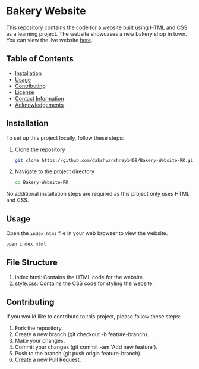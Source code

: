 # Bakery Website

This repository contains the code for a website built using HTML and CSS as a learning project. The website showcases a new bakery shop in town. You can view the live website [here](https://dakshvarshney1409.github.io/Bakery-Website-RK/).

## Table of Contents

- [Installation](#installation)
- [Usage](#usage)
- [Contributing](#contributing)
- [License](#license)
- [Contact Information](#contact-information)
- [Acknowledgements](#acknowledgements)

## Installation

To set up this project locally, follow these steps:

1. Clone the repository
    ```bash
    git clone https://github.com/dakshvarshney1409/Bakery-Website-RK.git
    ```
2. Navigate to the project directory
    ```bash
    cd Bakery-Website-RK
    ```

No additional installation steps are required as this project only uses HTML and CSS.

## Usage

Open the `index.html` file in your web browser to view the website.

```bash
open index.html
```

## File Structure

  1. index.html: Contains the HTML code for the website.
  2. style.css: Contains the CSS code for styling the website.

## Contributing

If you would like to contribute to this project, please follow these steps:

  1. Fork the repository.
  2. Create a new branch (git checkout -b feature-branch).
  3. Make your changes.
  4. Commit your changes (git commit -am 'Add new feature').
  5. Push to the branch (git push origin feature-branch).
  6. Create a new Pull Request.
